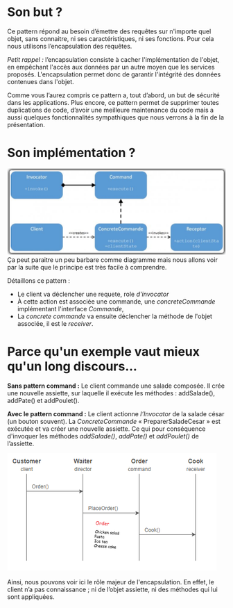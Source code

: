 # Son but ?

Ce pattern répond au besoin d’émettre des requêtes sur n'importe quel objet, sans connaitre, ni ses caractéristiques, ni ses fonctions. Pour cela nous utilisons l’encapsulation des requêtes.

_Petit rappel :_ l’encapsulation consiste à cacher l'implémentation de l'objet, en empêchant l'accès aux données par un autre moyen que les services proposés. L'encapsulation permet donc de garantir l'intégrité des données contenues dans l'objet.

Comme vous l’aurez compris ce pattern a, tout d’abord, un but de sécurité dans les applications. Plus encore, ce pattern permet de supprimer toutes duplications de code, d’avoir une meilleure maintenance du code mais a aussi quelques fonctionnalités sympathiques que nous verrons à la fin de la présentation.

# Son implémentation ?

![Uml of Design Pattern Command](../images/DesignCommand_UML.png)  
Ça peut paraitre un peu barbare comme diagramme mais nous allons voir par la suite que le principe est très facile à comprendre.

Détaillons ce pattern :
-	Le client va déclencher une requete, role _d'invocator_
-	À cette action est associée une commande, une _concreteCommande_ implémentant l'interface _Commande_,
-	La _concrete commande_ va ensuite déclencher la méthode de l'objet associée, il est le _receiver_.

# Parce qu'un exemple vaut mieux qu'un long discours...

**Sans pattern command :** 
Le client commande une salade composée. Il crée une nouvelle assiette, sur laquelle il exécute les méthodes : addSalade(), addPate() et addPoulet().

**Avec le pattern command :**
Le client actionne _l’Invocator_ de la salade césar (un bouton souvent).
La _ConcreteCommande_ « PreparerSaladeCesar » est exécutée et va créer une nouvelle assiette.
Ce qui pour conséquence d'invoquer les méthodes _addSalade()_, _addPate()_ et _addPoulet()_ de l’assiette.

![Uml of exemple PatternCommand](../images/DesignCommand_exCooking.PNG)

Ainsi, nous pouvons voir ici le rôle majeur de l'encapsulation. En effet, le client n’a pas connaissance ; ni de l’objet assiette, ni des méthodes qui lui sont appliquées.



